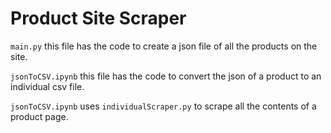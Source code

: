 # Product Site Scraper

`main.py`
this file has the code to create a json file of all the products on the site.

`jsonToCSV.ipynb`
this file has the code to convert the json of a product to an individual csv file.

`jsonToCSV.ipynb` uses `individualScraper.py` to scrape all the contents of a product page.




